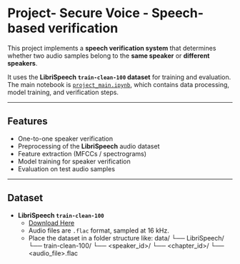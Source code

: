 # Project- Secure Voice - Speech-based verification 

This project implements a **speech verification system** that determines whether two audio samples belong to the **same speaker** or **different speakers**.

It uses the **LibriSpeech `train-clean-100` dataset** for training and evaluation.  
The main notebook is [`project_main.ipynb`](project_main.ipynb), which contains data processing, model training, and verification steps.

---

## Features

- One-to-one speaker verification
- Preprocessing of the **LibriSpeech** audio dataset
- Feature extraction (MFCCs / spectrograms)
- Model training for speaker verification
- Evaluation on test audio samples

---

## Dataset

- **LibriSpeech `train-clean-100`**  
  - [Download Here](https://www.openslr.org/12)  
  - Audio files are `.flac` format, sampled at 16 kHz.  
  - Place the dataset in a folder structure like:
data/
└── LibriSpeech/
└── train-clean-100/
└── <speaker_id>/
└── <chapter_id>/
└── <audio_file>.flac
